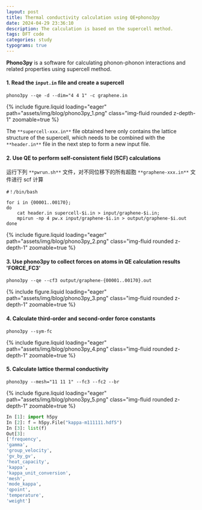 ```yaml
---
layout: post
title: Thermal conductivity calculation using QE+phono3py 
date: 2024-04-29 23:36:10
description: The calculation is based on the supercell method.
tags: DFT code
categories: study
typograms: true
---
```


**Phono3py** is a software for calculating phonon-phonon interactions and related properties using supercell method.

#### 1. Read the `input.in` file and create a supercell

```visual-basic
phono3py --qe -d --dim="4 4 1" -c graphene.in
```

<div class="row mt-3">
    <div class="col-sm mt-3 mt-md-0">
        {% include figure.liquid loading="eager" path="assets/img/blog/phono3py_1.png" class="img-fluid rounded z-depth-1" zoomable=true %}
    </div>
</div>

The `**supercell-xxx.in**` file obtained here only contains the lattice structure of the supercell, which needs to be combined with the `**header.in**` file in the next step to form a new input file.

#### 2. Use QE to perform self-consistent field (SCF) calculations

运行下列 `**pwrun.sh**` 文件，对不同位移下的所有超胞 `**graphene-xxx.in**` 文件进行 scf 计算

```visual-basic
#！/bin/bash

for i in {00001..00170};
do
	cat header.in supercell-$i.in > input/graphene-$i.in;
	mpirun -np 4 pw.x input/graphene-$i.in > output/graphene-$i.out
done
```

<div class="row mt-3">
    <div class="col-sm mt-3 mt-md-0">
        {% include figure.liquid loading="eager" path="assets/img/blog/phono3py_2.png" class="img-fluid rounded z-depth-1" zoomable=true %}
    </div>
</div>

#### 3. Use **phono3py** to collect forces on atoms in **QE** calculation results 'FORCE_FC3'

```visual-basic
phono3py --qe --cf3 output/graphene-{00001..00170}.out
```

<div class="row mt-3">
    <div class="col-sm mt-3 mt-md-0">
        {% include figure.liquid loading="eager" path="assets/img/blog/phono3py_3.png" class="img-fluid rounded z-depth-1" zoomable=true %}
    </div>
</div>

#### 4. Calculate third-order and second-order force constants

```visual-basic
phono3py --sym-fc
```

<div class="row mt-3">
    <div class="col-sm mt-3 mt-md-0">
        {% include figure.liquid loading="eager" path="assets/img/blog/phono3py_4.png" class="img-fluid rounded z-depth-1" zoomable=true %}
    </div>
</div>

#### 5. Calculate lattice thermal conductivity

```visual-basic
phono3py --mesh="11 11 1" --fc3 --fc2 --br
```

<div class="row mt-3">
    <div class="col-sm mt-3 mt-md-0">
        {% include figure.liquid loading="eager" path="assets/img/blog/phono3py_5.png" class="img-fluid rounded z-depth-1" zoomable=true %}
    </div>
</div>

```python
In [1]: import h5py
In [2]: f = h5py.File("kappa-m111111.hdf5")
In [3]: list(f)
Out[3]:
['frequency',
'gamma',
'group_velocity',
'gv_by_gv',
'heat_capacity',
'kappa',
'kappa_unit_conversion',
'mesh',
'mode_kappa',
'qpoint',
'temperature',
'weight']
```
